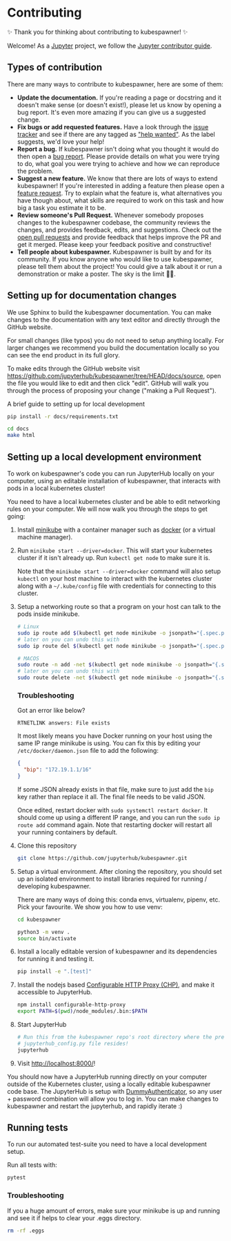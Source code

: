 # Contributing

:sparkles: Thank you for thinking about contributing to kubespawner! :sparkles:

Welcome! As a [Jupyter](https://jupyter.org) project, we follow the [Jupyter contributor guide](https://jupyter.readthedocs.io/en/latest/contributor/content-contributor.html).

## Types of contribution

There are many ways to contribute to kubespawner, here are some of them:

- **Update the documentation.**
  If you're reading a page or docstring and it doesn't make sense (or doesn't exist!), please let us know by opening a bug report.
  It's even more amazing if you can give us a suggested change.
- **Fix bugs or add requested features.**
  Have a look through the [issue tracker](https://github.com/jupyterhub/kubespawner/issues) and see if there are any tagged as ["help wanted"](https://github.com/jupyterhub/kubespawner/issues?q=is%3Aissue+is%3Aopen+label%3A%22help+wanted%22).
  As the label suggests, we'd love your help!
- **Report a bug.**
  If kubespawner isn't doing what you thought it would do then open a [bug report](https://github.com/jupyterhub/kubespawner/issues/new).
  Please provide details on what you were trying to do, what goal you were trying to achieve and how we can reproduce the problem.
- **Suggest a new feature.**
  We know that there are lots of ways to extend kubespawner!
  If you're interested in adding a feature then please open a [feature request](https://github.com/jupyterhub/kubespawner/issues/new?template=feature_request.md).
  Try to explain what the feature is, what alternatives you have though about, what skills are required to work on this task and how big a task you estimate it to be.
- **Review someone's Pull Request.**
  Whenever somebody proposes changes to the kubespawner codebase, the community reviews
  the changes, and provides feedback, edits, and suggestions. Check out the
  [open pull requests](https://github.com/jupyterhub/kubespawner/pulls?q=is%3Apr+is%3Aopen+sort%3Aupdated-desc)
  and provide feedback that helps improve the PR and get it merged. Please keep your
  feedback positive and constructive!
- **Tell people about kubespawner.**
  Kubespawner is built by and for its community.
  If you know anyone who would like to use kubespawner, please tell them about the project!
  You could give a talk about it or run a demonstration or make a poster.
  The sky is the limit :rocket::star2:.

## Setting up for documentation changes

We use Sphinx to build the kubespawner documentation. You can make changes to
the documentation with any text editor and directly through the GitHub website.

For small changes (like typos) you do not need to setup anything locally. For
larger changes we recommend you build the documentation locally so you can see
the end product in its full glory.

To make edits through the GitHub website visit https://github.com/jupyterhub/kubespawner/tree/HEAD/docs/source, open the file you would like to edit and then click "edit". GitHub will
walk you through the process of proposing your change ("making a Pull Request").

A brief guide to setting up for local development

```sh
pip install -r docs/requirements.txt

cd docs
make html
```

## Setting up a local development environment

To work on kubespawner's code you can run JupyterHub locally on your computer,
using an editable installation of kubespawner, that interacts with pods in a
local kubernetes cluster!

You need to have a local kubernetes cluster and be able to edit networking
rules on your computer. We will now walk you through the steps to get going:

1.  Install [minikube](https://kubernetes.io/docs/tasks/tools/install-minikube/)
    with a container manager such as
    [docker](https://minikube.sigs.k8s.io/docs/drivers/docker/) (or a virtual
    machine manager).

1.  Run `minikube start --driver=docker`. This will start your kubernetes
    cluster if it isn't already up. Run `kubectl get node` to make sure it is.

    Note that the `minikube start --driver=docker` command will also setup
    `kubectl` on your host machine to interact with the kubernetes cluster along
    with a `~/.kube/config` file with credentials for connecting to this
    cluster.

1.  Setup a networking route so that a program on your host can talk to the
    pods inside minikube.

    ```bash
    # Linux
    sudo ip route add $(kubectl get node minikube -o jsonpath="{.spec.podCIDR}") via $(minikube ip)
    # later on you can undo this with
    sudo ip route del $(kubectl get node minikube -o jsonpath="{.spec.podCIDR}")

    # MACOS
    sudo route -n add -net $(kubectl get node minikube -o jsonpath="{.spec.podCIDR}") $(minikube ip)
    # later on you can undo this with
    sudo route delete -net $(kubectl get node minikube -o jsonpath="{.spec.podCIDR}")
    ```

    ### Troubleshooting

    Got an error like below?

    ```
    RTNETLINK answers: File exists
    ```

    It most likely means you have Docker running on your host using the same
    IP range minikube is using. You can fix this by editing your
    `/etc/docker/daemon.json` file to add the following:

    ```json
    {
      "bip": "172.19.1.1/16"
    }
    ```

    If some JSON already exists in that file, make sure to just add the
    `bip` key rather than replace it all. The final file needs to be valid
    JSON.

    Once edited, restart docker with `sudo systemctl restart docker`. It
    should come up using a different IP range, and you can run the
    `sudo ip route add` command again. Note that restarting docker will
    restart all your running containers by default.

1.  Clone this repository

    ```sh
    git clone https://github.com/jupyterhub/kubespawner.git
    ```

1.  Setup a virtual environment. After cloning the repository, you should set up an
    isolated environment to install libraries required for running / developing
    kubespawner.

    There are many ways of doing this: conda envs, virtualenv, pipenv, etc. Pick
    your favourite. We show you how to use venv:

    ```sh
    cd kubespawner

    python3 -m venv .
    source bin/activate
    ```

1.  Install a locally editable version of kubespawner and its dependencies for
    running it and testing it.

    ```sh
    pip install -e ".[test]"
    ```

1.  Install the nodejs based [Configurable HTTP Proxy
    (CHP)](https://github.com/jupyterhub/configurable-http-proxy), and make it
    accessible to JupyterHub.

    ```sh
    npm install configurable-http-proxy
    export PATH=$(pwd)/node_modules/.bin:$PATH
    ```

1.  Start JupyterHub

    ```sh
    # Run this from the kubespawner repo's root directory where the preconfigured
    # jupyterhub_config.py file resides!
    jupyterhub
    ```

1.  Visit [http://localhost:8000/](http://localhost:8000/)!

You should now have a JupyterHub running directly on your computer outside of
the Kubernetes cluster, using a locally editable kubespawner code base. The
JupyterHub is setup with
[DummyAuthenticator](http://github.com/yuvipanda/jupyterhub-dummy-authenticator),
so any user + password combination will allow you to log in. You can make changes to
kubespawner and restart the jupyterhub, and rapidly iterate :)

## Running tests

To run our automated test-suite you need to have a local development setup.

Run all tests with:

```sh
pytest
```

### Troubleshooting

If you a huge amount of errors, make sure your minikube is up and running and see it if helps to clear your .eggs
directory.

```sh
rm -rf .eggs
```
